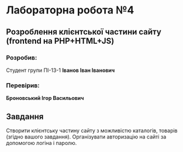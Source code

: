 # Лабораторна робота №4

## Розроблення клієнтської частини сайту (frontend на PHP+HTML+JS)

### Розробив:

Студент групи ПІ-13-1 **Іванов Іван Іванович**


### Перевірив:

**Броновський Ігор Васильович**


## Завдання

Створити клієнтську частину сайту з можливістю каталогів, товарів (згідно вашого завдання).
Організувати авторизацію на сайті за допомогою логіна і паролю.
